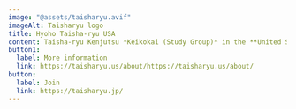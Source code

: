 ```yaml
---
image: "@assets/taisharyu.avif"
imageAlt: Taisharyu logo
title: Hyoho Taisha-ryu USA
content: Taisha-ryu Kenjutsu *Keikokai (Study Group)* in the **United States**<br><br>We do not offer instruction. At this time instruction in Taisha-ryu Kenjutsu that is authorised by the soke is conducted only at the DOJO RYU-SEN-KAN in Yatsushiro, Kumamoto Japan or at a seminar organised by one of the Study Groups. For more information about the Taisha-ryu, please write to the following email: godai@taisharyu.us
button1:
  label: More information
  link: https://taisharyu.us/about/https://taisharyu.us/about/
button:
  label: Join
  link: https://taisharyu.jp/
---
```


